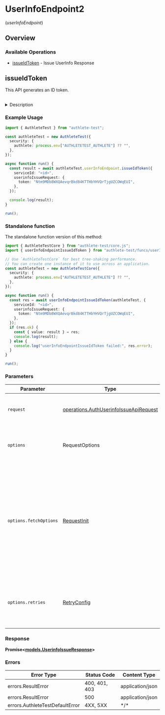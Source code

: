 # UserInfoEndpoint2
(*userInfoEndpoint*)

## Overview

### Available Operations

* [issueIdToken](#issueidtoken) - Issue UserInfo Response

## issueIdToken

This API generates an ID token.

<br>
<details>
<summary>Description</summary>

This API is supposed to be called from within the implementation of the [userinfo endpoint](https://openid.net/specs/openid-connect-core-1_0.html#UserInfo)
of the authorization server in order to generate an ID token. Before calling this API, a valid
response from `/auth/userinfo` API must be obtained. Then, call this API with the access token
contained in the response and the claims values of the user (subject) associated with the access
token. See **OK** written in the description of `/auth/userinfo` API for details.

The response from `/auth/userinfo/issue` API has various parameters. Among them, it is `action`
parameter that the authorization server implementation should check first because it denotes the
next action that the authorization server implementation should take. According to the value of
`action`, the service implementation must take the steps described below.

**INTERNAL_SERVER_ERROR**

When the value of `action` is `INTERNAL_SERVER_ERROR`, it means that the request from the authorization
server implementation was wrong or that an error occurred in Authlete. In either case, from the
viewpoint of the client application, it is an error on the server side. Therefore, the service
implementation should generate a response to the client application with HTTP status of "500 Internal
Server Error".

The parameter `responseContent` returns a string which describes the error in the format of [RFC
6750](https://datatracker.ietf.org/doc/html/rfc6750) (OAuth 2.0 Bearer Token Usage) so the userinfo
endpoint implementation can use the value of `responseContent` as the value of`WWW-Authenticate`
header.

The following is an example response which complies with RFC 6750. Note that OpenID Connect Core
1.0 requires that an error response from userinfo endpoint comply with RFC 6750. See [5.3.3. UserInfo
Response](https://openid.net/specs/openid-connect-core-1_0.html#UserInfoError) for details.

```
HTTP/1.1 500 Internal Server Error
WWW-Authenticate: {responseContent}
Cache-Control: no-store
Pragma: no-cache
```

**BAD_REQUEST**

When the value of `action` is `BAD_REQUEST`, it means that the request from the client application
does not contain an access token (= the request from the authorization server implementation to
Authlete does not contain `token` parameter).

The parameter `responseContent` returns a string which describes the error in the format of [RFC
6750](https://datatracker.ietf.org/doc/html/rfc6750) (OAuth 2.0 Bearer Token Usage) so the userinfo
endpoint implementation can use the value of `responseContent` as the value of`WWW-Authenticate`
header.

The following is an example response which complies with RFC 6750. Note that OpenID Connect Core
1.0 requires that an error response from userinfo endpoint comply with RFC 6750. See [5.3.3. UserInfo
Response](https://openid.net/specs/openid-connect-core-1_0.html#UserInfoError) for details.

```
HTTP/1.1 400 Bad Request
WWW-Authenticate: {responseContent}
Cache-Control: no-store
Pragma: no-cache
```

**UNAUTHORIZED**

When the value of `action` is `UNAUTHORIZED`, it means that the access token does not exist, has
expired, or is not associated with any subject (= any user account).

The parameter `responseContent` returns a string which describes the error in the format of [RFC
6750](https://datatracker.ietf.org/doc/html/rfc6750) (OAuth 2.0 Bearer Token Usage) so the userinfo
endpoint implementation can use the value of `responseContent` as the value of`WWW-Authenticate`
header.

The following is an example response which complies with RFC 6750. Note that OpenID Connect Core
1.0 requires that an error response from userinfo endpoint comply with RFC 6750. See [5.3.3. UserInfo
Response](https://openid.net/specs/openid-connect-core-1_0.html#UserInfoError) for details.

```
HTTP/1.1 401 Unauthorized
WWW-Authenticate: {responseContent}
Cache-Control: no-store
Pragma: no-cache
```

**FORBIDDEN**

When the value of `action` is `FORBIDDEN`, it means that the access token does not include the
`openid` scope.

The parameter `responseContent` returns a string which describes the error in the format of [RFC
6750](https://datatracker.ietf.org/doc/html/rfc6750) (OAuth 2.0 Bearer Token Usage) so the userinfo
endpoint implementation can use the value of `responseContent` as the value of`WWW-Authenticate`
header.

The following is an example response which complies with RFC 6750. Note that OpenID Connect Core
1.0 requires that an error response from userinfo endpoint comply with RFC 6750. See [5.3.3. UserInfo
Response](https://openid.net/specs/openid-connect-core-1_0.html#UserInfoError) for details.

```
HTTP/1.1 403 Forbidden
WWW-Authenticate: {responseContent}
Cache-Control: no-store
Pragma: no-cache
```

**JSON**

When the value of `action` is `JSON`, it means that the access token which the client application
presented is valid and an ID token was successfully generated in the format of JSON.

The userinfo endpoint implementation is expected to generate a response to the client application.
The content type of the response must be `application/json` and the response body must be an ID
token in JSON format.

The value of `responseContent` is the ID token in JSON format when `action` is `JSON`, so
a response to the client can be built like below.

```
HTTP/1.1 200 OK
Cache-Control: no-store
Pragma: no-cache
Content-Type: application/json;charset=UTF-8

{responseContent}
```

**JWT**

When the value of `action` is `JWT`, it means that the access token which the client application
presented is valid and an ID token was successfully generated in the format of JWT (JSON Web Token)
([RFC 7519](https://datatracker.ietf.org/doc/html/rfc7519)).

The userinfo endpoint implementation is expected to generate a response to the client application.
The content type of the response must be `application/jwt` and the response body must be an ID
token in JWT format.

The value of `responseContent` is the ID token in JSON format when `action` is `JWT`, so a response
to the client can be built like below.

```
HTTP/1.1 200 OK
Cache-Control: no-store
Pragma: no-cache
Content-Type: application/jwt

{responseContent}
```

</details>


### Example Usage

<!-- UsageSnippet language="typescript" operationID="auth_userinfo_issue_api" method="post" path="/api/{serviceId}/auth/userinfo/issue" -->
```typescript
import { AuthleteTest } from "authlete-test";

const authleteTest = new AuthleteTest({
  security: {
    authlete: process.env["AUTHLETETEST_AUTHLETE"] ?? "",
  },
});

async function run() {
  const result = await authleteTest.userInfoEndpoint.issueIdToken({
    serviceId: "<id>",
    userinfoIssueRequest: {
      token: "Ntm9MDb8WXQAevqrBkd84KTTHbYHVQrTjgUZCOWqEUI",
    },
  });

  console.log(result);
}

run();
```

### Standalone function

The standalone function version of this method:

```typescript
import { AuthleteTestCore } from "authlete-test/core.js";
import { userInfoEndpointIssueIdToken } from "authlete-test/funcs/userInfoEndpointIssueIdToken.js";

// Use `AuthleteTestCore` for best tree-shaking performance.
// You can create one instance of it to use across an application.
const authleteTest = new AuthleteTestCore({
  security: {
    authlete: process.env["AUTHLETETEST_AUTHLETE"] ?? "",
  },
});

async function run() {
  const res = await userInfoEndpointIssueIdToken(authleteTest, {
    serviceId: "<id>",
    userinfoIssueRequest: {
      token: "Ntm9MDb8WXQAevqrBkd84KTTHbYHVQrTjgUZCOWqEUI",
    },
  });
  if (res.ok) {
    const { value: result } = res;
    console.log(result);
  } else {
    console.log("userInfoEndpointIssueIdToken failed:", res.error);
  }
}

run();
```

### Parameters

| Parameter                                                                                                                                                                      | Type                                                                                                                                                                           | Required                                                                                                                                                                       | Description                                                                                                                                                                    |
| ------------------------------------------------------------------------------------------------------------------------------------------------------------------------------ | ------------------------------------------------------------------------------------------------------------------------------------------------------------------------------ | ------------------------------------------------------------------------------------------------------------------------------------------------------------------------------ | ------------------------------------------------------------------------------------------------------------------------------------------------------------------------------ |
| `request`                                                                                                                                                                      | [operations.AuthUserinfoIssueApiRequest](../../models/operations/authuserinfoissueapirequest.md)                                                                               | :heavy_check_mark:                                                                                                                                                             | The request object to use for the request.                                                                                                                                     |
| `options`                                                                                                                                                                      | RequestOptions                                                                                                                                                                 | :heavy_minus_sign:                                                                                                                                                             | Used to set various options for making HTTP requests.                                                                                                                          |
| `options.fetchOptions`                                                                                                                                                         | [RequestInit](https://developer.mozilla.org/en-US/docs/Web/API/Request/Request#options)                                                                                        | :heavy_minus_sign:                                                                                                                                                             | Options that are passed to the underlying HTTP request. This can be used to inject extra headers for examples. All `Request` options, except `method` and `body`, are allowed. |
| `options.retries`                                                                                                                                                              | [RetryConfig](../../lib/utils/retryconfig.md)                                                                                                                                  | :heavy_minus_sign:                                                                                                                                                             | Enables retrying HTTP requests under certain failure conditions.                                                                                                               |

### Response

**Promise\<[models.UserinfoIssueResponse](../../models/userinfoissueresponse.md)\>**

### Errors

| Error Type                      | Status Code                     | Content Type                    |
| ------------------------------- | ------------------------------- | ------------------------------- |
| errors.ResultError              | 400, 401, 403                   | application/json                |
| errors.ResultError              | 500                             | application/json                |
| errors.AuthleteTestDefaultError | 4XX, 5XX                        | \*/\*                           |